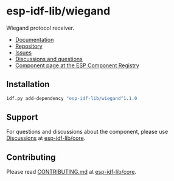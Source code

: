 # esp-idf-lib/wiegand

Wiegand protocol receiver.

* [Documentation](https://esp-idf-lib.github.io/wiegand/)
* [Repository](https://github.com/esp-idf-lib/wiegand)
* [Issues](https://github.com/esp-idf-lib/wiegand/issues)
* [Discussions and questions](https://github.com/esp-idf-lib/core/discussions)
* [Component page at the ESP Component Registry](https://components.espressif.com/components/esp-idf-lib/wiegand)

## Installation

```sh
idf.py add-dependency "esp-idf-lib/wiegand^1.1.0
```

## Support

For questions and discussions about the component, please use
[Discussions](https://github.com/esp-idf-lib/core/discussions)
at [esp-idf-lib/core](https://github.com/esp-idf-lib/core).

## Contributing

Please read [CONTRIBUTING.md](https://github.com/esp-idf-lib/core/blob/main/CONTRIBUTING.md)
at [esp-idf-lib/core](https://github.com/esp-idf-lib/core).
